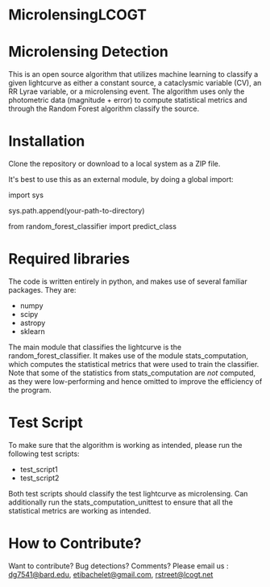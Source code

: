 # MicrolensingLCOGT

# Microlensing Detection

This is an open source algorithm that utilizes machine learning to classify a given lightcurve as either a constant source, a cataclysmic variable (CV), an RR Lyrae variable, or a microlensing event. The algorithm uses only the photometric data (magnitude + error) to compute statistical metrics and through the Random Forest algorithm classify the source. 

# Installation

Clone the repository or download to a local system as a ZIP file. 

It's best to use this as an external module, by doing a global import:

import sys

sys.path.append(your-path-to-directory)

from random_forest_classifier import predict_class

# Required libraries

The code is written entirely in python, and makes use of several familiar packages. They are:
* numpy
* scipy
* astropy
* sklearn

The main module that classifies the lightcurve is the random_forest_classifier. It makes use of the module stats_computation, which computes the statistical metrics that were used to train the classifier. Note that some of the statistics from stats_computation are *not* computed, as they were low-performing and hence omitted to improve the efficiency of the program. 

# Test Script

To make sure that the algorithm is working as intended, please run the following test scripts:

* test_script1
* test_script2

Both test scripts should classify the test lightcurve as microlensing. Can additionally run the stats_computation_unittest to ensure that all the statistical metrics are working as intended.

# How to Contribute?

Want to contribute? Bug detections? Comments? Please email us : dg7541@bard.edu, etibachelet@gmail.com, rstreet@lcogt.net
